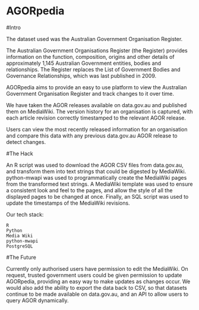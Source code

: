 # AGORpedia


#Intro

The dataset used was the Australian Government Organisation Register.

The Australian Government Organisations Register (the Register) provides information on the function, composition, origins and other details of approximately 1,145 Australian Government entities, bodies and relationships. The Register replaces the List of Government Bodies and Governance Relationships, which was last published in 2009.

AGORpedia aims to provide an easy to use platform to view the Australian Government Organisation Register and track changes to it over time.

We have taken the AGOR releases available on data.gov.au and published them on MediaWiki.  The version history for an organisation is captured, with each article revision correctly timestamped to the relevant AGOR release.

Users can view the most recently released information for an organisation and compare this data with any previous data.gov.au AGOR release to detect changes.

#The Hack

An R script was used to download the AGOR CSV files from data.gov.au, and transform them into text strings that could be digested by MediaWiki.  python-mwapi was used to programmatically create the MediaWiki pages from the transformed text strings.  A MediaWiki template was used to ensure a consistent look and feel to the pages, and allow the style of all the displayed pages to be changed at once.  Finally, an SQL script was used to update the timestamps of the MediaWiki revisions.

Our tech stack:

    R
    Python
    Media Wiki
    python-mwapi
    PostgreSQL

#The Future

Currently only authorised users have permission to edit the MediaWiki.  On request, trusted government users could be given permission to update AGORpedia, providing an easy way to make updates as changes occur.  We would also add the ability to export the data back to CSV, so that datasets continue to be made available on data.gov.au, and an API to allow users to query AGOR dynamically.


